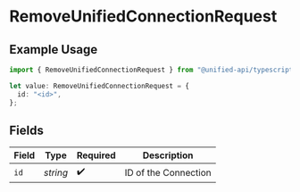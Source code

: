 # RemoveUnifiedConnectionRequest

## Example Usage

```typescript
import { RemoveUnifiedConnectionRequest } from "@unified-api/typescript-sdk/sdk/models/operations";

let value: RemoveUnifiedConnectionRequest = {
  id: "<id>",
};
```

## Fields

| Field                | Type                 | Required             | Description          |
| -------------------- | -------------------- | -------------------- | -------------------- |
| `id`                 | *string*             | :heavy_check_mark:   | ID of the Connection |